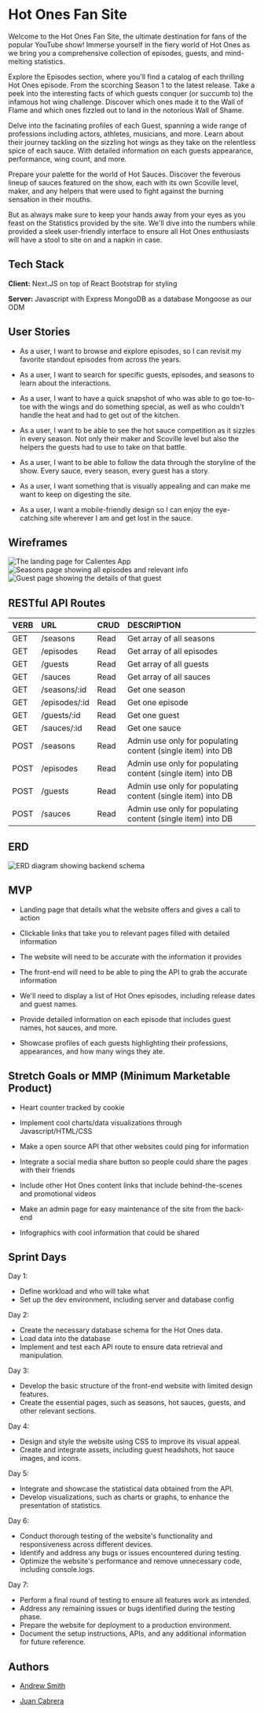 # Hot Ones Fan Site

Welcome to the Hot Ones Fan Site, the ultimate destination for fans of the popular YouTube show! Immerse yourself in the fiery world of Hot Ones as we bring you a comprehensive collection of episodes, guests, and mind-melting statistics.

Explore the Episodes section, where you'll find a catalog of each thrilling Hot Ones episode. From the scorching Season 1 to the latest release. Take a peek into the interesting facts of which guests conquer (or succumb to) the infamous hot wing challenge. Discover which ones made it to the Wall of Flame and which ones fizzled out to land in the notorious Wall of Shame.

Delve into the facinating profiles of each Guest, spanning a wide range of professions including actors, athletes, musicians, and more. Learn about their journey tackling on the sizzling hot wings as they take on the relentless spice of each sauce. With detailed information on each guests appearance, performance, wing count, and more.

Prepare your palette for the world of Hot Sauces. Discover the feverous lineup of sauces featured on the show, each with its own Scoville level, maker, and any helpers that were used to fight against the burning sensation in their mouths. 

But as always make sure to keep your hands away from your eyes as you feast on the Statistics provided by the site. We'll dive into the numbers while provided a sleek user-friendly interface to ensure all Hot Ones enthusiasts will have a stool to site on and a napkin in case. 



## Tech Stack

**Client:** 
Next.JS on top of React
Bootstrap for styling


**Server:** 
Javascript with Express
MongoDB as a database
Mongoose as our ODM

## User Stories

- As a user, I want to browse and explore episodes, so I can revisit my favorite standout episodes from across the years. 

- As a user, I want to search for specific guests, episodes, and seasons to learn about the interactions.

- As a user, I want to have a quick snapshot of who was able to go toe-to-toe with the wings and do something special, as well as who couldn't handle the heat and had to get out of the kitchen.

- As a user, I want to be able to see the hot sauce competition as it sizzles in every season. Not only their maker and Scoville level but also the helpers the guests had to use to take on that battle.

- As a user, I want to be able to follow the data through the storyline of the show. Every sauce, every season, every guest has a story.

- As a user, I want something that is visually appealing and can make me want to keep on digesting the site.

- As a user, I want a mobile-friendly design so I can enjoy the eye-catching site wherever I am and get lost in the sauce.


## Wireframes
<img src="./assets/1.jpg" alt="The landing page for Calientes App" title="Landing Page">
<img src="./assets/2.jpg" alt="Seasons page showing all episodes and relevant info" title="Seasons Page">
<img src="./assets/3.jpg" alt="Guest page showing the details of that guest" title="Guest Page">

## RESTful API Routes

| VERB | URL           | CRUD | DESCRIPTION                                                 |
|:---- |:------------- |:---- |:----------------------------------------------------------- |
| GET  | /seasons      | Read | Get array of all seasons                                    |
| GET  | /episodes     | Read | Get array of all episodes                                   |
| GET  | /guests       | Read | Get array of all guests                                     |
| GET  | /sauces       | Read | Get array of all sauces                                     |
| GET  | /seasons/:id  | Read | Get one season                                              |
| GET  | /episodes/:id | Read | Get one episode                                             |
| GET  | /guests/:id   | Read | Get one guest                                               |
| GET  | /sauces/:id   | Read | Get one sauce                                               |
| POST | /seasons      | Read | Admin use only for populating content (single item) into DB |
| POST | /episodes     | Read | Admin use only for populating content (single item) into DB |
| POST | /guests       | Read | Admin use only for populating content (single item) into DB |
| POST | /sauces       | Read | Admin use only for populating content (single item) into DB |

## ERD
<img src="./assets/erd.png" alt="ERD diagram showing backend schema" title="ERD">

## MVP

- Landing page that details what the website offers and gives a call to action

- Clickable links that take you to relevant pages filled with detailed information

- The website will need to be accurate with the information it provides

- The front-end will need to be able to ping the API to grab the accurate information

- We'll need to display a list of Hot Ones episodes, including release dates and guest names.

- Provide detailed information on each episode that includes guest names, hot sauces, and more.

- Showcase profiles of each guests highlighting their professions, appearances, and how many wings they ate.

## Stretch Goals or MMP (Minimum Marketable Product)

- Heart counter tracked by cookie

- Implement cool charts/data visualizations through Javascript/HTML/CSS

- Make a open source API that other websites could ping for information

- Integrate a social media share button so people could share the pages with their friends

- Include other Hot Ones content links that include behind-the-scenes and promotional videos

- Make an admin page for easy maintenance of the site from the back-end

- Infographics with cool information that could be shared

## Sprint Days

Day 1:
- Define workload and who will take what
- Set up the dev environment, including server and database config

Day 2:
- Create the necessary database schema for the Hot Ones data.
- Load data into the database
- Implement and test each API route to ensure data retrieval and manipulation.

Day 3: 
- Develop the basic structure of the front-end website with limited design features.
- Create the essential pages, such as seasons, hot sauces, guests, and other relevant sections.

Day 4: 
- Design and style the website using CSS to improve its visual appeal.
- Create and integrate assets, including guest headshots, hot sauce images, and icons.

Day 5: 
- Integrate and showcase the statistical data obtained from the API.
- Develop visualizations, such as charts or graphs, to enhance the presentation of statistics.

Day 6:
- Conduct thorough testing of the website's functionality and responsiveness across different devices.
- Identify and address any bugs or issues encountered during testing.
- Optimize the website's performance and remove unnecessary code, including console.logs.

Day 7:
- Perform a final round of testing to ensure all features work as intended.
- Address any remaining issues or bugs identified during the testing phase.
- Prepare the website for deployment to a production environment.
- Document the setup instructions, APIs, and any additional information for future reference.

## Authors

- [Andrew Smith](https://www.github.com/continentaldivide)

- [Juan Cabrera](https://www.github.com/juanedcabrera)